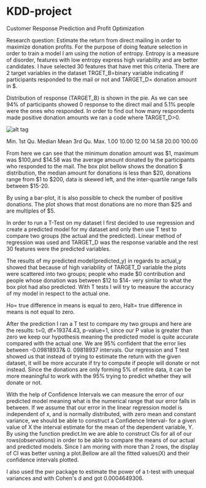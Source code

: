 # KDD-project
Customer Response Prediction and Profit Optimization

Research question: Estimate the return from direct mailing in order to maximize donation profits. For the purpose of doing feature selection in order to train a model I am using the notion of entropy. Entropy is a measure of disorder, features with low entropy express high variability and are better candidates. I have selected 30 features that have met this criteria. There are 2 target variables in the dataset TRGET_B=binary variable indicating if participants responded to the mail or not and TARGET_D= donation amount in $. 

Distribution of response (TARGET_B) is shown in the pie. As we can see 94% of participants showed 0 response to the direct mail and 5.1% people were the ones who responded. In order to find out how many respondents made positive donation amounts we ran a code where TARGET_D>0. 

![alt tag](blob:https%3A//drive.google.com/e38f0b6e-f6d8-4882-8973-be8b0e03d8e8)

Min. 1st Qu.  Median    Mean 3rd Qu.    Max.
1.00   10.00   12.00   14.58   20.00  100.00

From here we can see that the minimum donation amount was $1, maximum was $100,and $14.58 was the average amount donated by the participants who responded to the mail. The box plot bellow shows the donation $ distribution, the median amount for donations is less than $20, donations range from $1 to $200, data is skewed left, and the inter-quartile range falls between $15-20.    

 

By using a bar-plot, it is also possible to check the number of positive donations. The plot shows that most donations are no more than $25 and are multiples of $5. 
 
In order to run a T-Test on my dataset I first decided to use regression and create a predicted model for my dataset and only then use T test to compare two groups (the actual and the predicted). Linear method of regression was used and TARGET_D was the response variable and the rest 30 features were the predicted variables. 
 
The results of my predicted model(predicted_y) in regards to actual_y showed that because of high variability of TARGET_D variable the plots were scattered into two groups; people who made $0 contribution and people whose donation was between $12 to $14- very similar to what the box plot had also predicted. With T tests I will try to measure the accuracy of my model in respect to the actual one.

Ho= true difference in means is equal to zero, Halt= true difference in means is not equal to zero. 

After the prediction I ran a T test to compare my two groups and here are the results: t=0, df=19374.43, p-value=1, since our P value is greater than zero we keep our hypothesis meaning the predicted model is quite accurate compared with the actual one. We are 95% confident that the error lies between -0.09818937& 0. 09818937 intervals. Our regression and T test showed us that instead of trying to estimate the return with the given dataset, it will be more accurate if try to compute if people will donate or not instead. Since the donations are only forming 5% of entire data, it can be more meaningful to work with the 95% trying to predict whether they will donate or not. 

With the help of Confidence Intervals we can measure the error of our predicted model meaning what is the numerical range that our error falls in between. If we assume that our error  in the linear regression model is independent of x, and is normally distributed, with zero mean and constant variance, we should be able to construct a Confidence Interval- for a given value of X the interval estimate for the mean of the dependent variable, Y. By using the function predict.lm we are able to construct CIs for all of our rows(observations) in order to be able to compare the means of our actual and predicted models. Since I am moring with more than 2 rows, the display of CI was better usning a plot.Bellow are all the fitted values(X) and their confidence intervals plotted. 
 

I also used the pwr package  to estimate the power of a t-test with unequal variances and with  Cohen's d and got 0.0004649306. 


